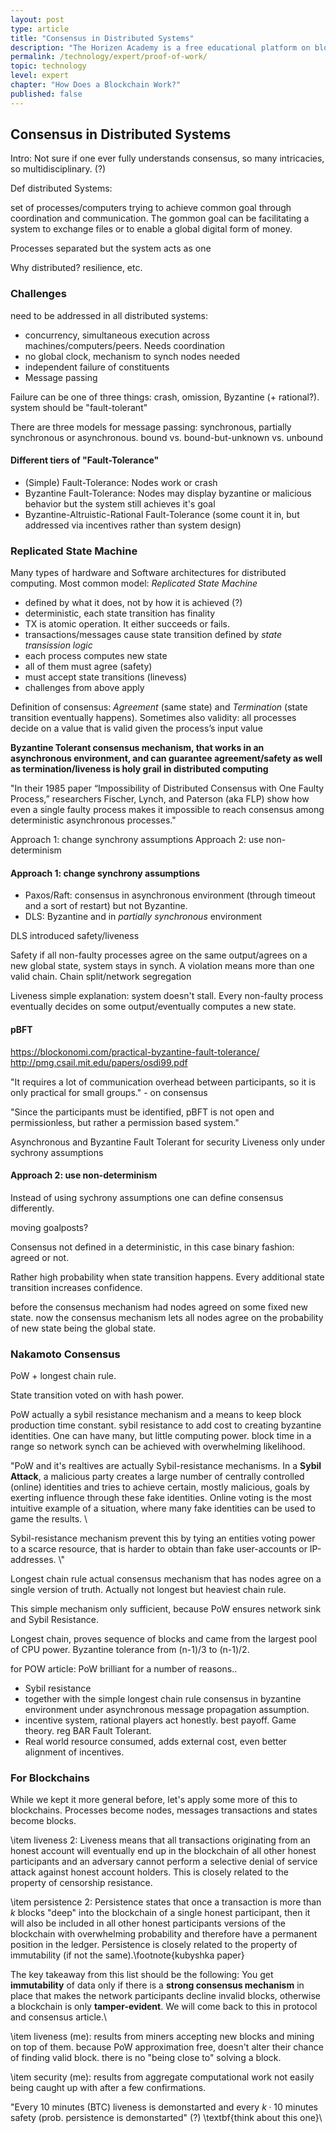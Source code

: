 ```yaml
---
layout: post
type: article
title: "Consensus in Distributed Systems"
description: "The Horizen Academy is a free educational platform on blockchain technology, cryptocurrency, and privacy. This chapter is is not available yet. We add content frequently, sign up for our newsletter for notifications when it's released."
permalink: /technology/expert/proof-of-work/
topic: technology
level: expert
chapter: "How Does a Blockchain Work?"
published: false
---
```


## Consensus in Distributed Systems

Intro: Not sure if one ever fully understands consensus, so many intricacies, so multidisciplinary. (?)


Def distributed Systems:

set of processes/computers trying to achieve common goal through coordination and communication. The gommon goal can be facilitating a system to exchange files or to enable a global digital form of money.

Processes separated but the system acts as one

Why distributed? resilience, etc.

### Challenges

need to be addressed in all distributed systems:

- concurrency, simultaneous execution across machines/computers/peers. Needs coordination
- no global clock, mechanism to synch nodes needed
- independent failure of constituents
- Message passing

Failure can be one of three things: crash, omission, Byzantine (+ rational?). system should be "fault-tolerant"

There are three models for message passing: synchronous, partially synchronous or asynchronous. bound vs. bound-but-unknown vs. unbound

#### Different tiers of "Fault-Tolerance"

* (Simple) Fault-Tolerance: Nodes work or crash
* Byzantine Fault-Tolerance: Nodes may display byzantine or malicious behavior but the system still achieves it's goal
* Byzantine-Altruistic-Rational Fault-Tolerance (some count it in, but addressed via incentives rather than system design)

### Replicated State Machine

Many types of hardware and Software architectures for distributed computing. Most common model: *Replicated State Machine*

- defined by what it does, not by how it is achieved (?)
- deterministic, each state transition has finality
- TX is atomic operation. It either succeeds or fails.
- transactions/messages cause state transition defined by *state transission logic*
- each process computes new state
- all of them must agree (safety)
- must accept state transitions (linevess)
- challenges from above apply

Definition of consensus: *Agreement* (same state) and *Termination* (state transition eventually happens).
Sometimes also validity: all processes decide on a value that is valid given the process’s input value

**Byzantine Tolerant consensus mechanism, that works in an asynchronous environment, and can guarantee agreement/safety as well as termination/liveness is holy grail in distributed computing**

"In their 1985 paper “Impossibility of Distributed Consensus with One Faulty Process,” researchers Fischer, Lynch, and Paterson (aka FLP) show how even a single faulty process makes it impossible to reach consensus among deterministic asynchronous processes."

Approach 1: change synchrony assumptions
Approach 2: use non-determinism

#### Approach 1: change synchrony assumptions

- Paxos/Raft: consensus in asynchronous environment (through timeout and a sort of restart) but not Byzantine.
- DLS: Byzantine and in *partially synchronous* environment

DLS introduced safety/liveness

Safety if all non-faulty processes agree on the same output/agrees on a new global state, system stays in synch. A violation means more than one valid chain. Chain split/network segregation

Liveness simple explanation: system doesn't stall. Every non-faulty process eventually decides on some output/eventually computes a new state.

#### pBFT

https://blockonomi.com/practical-byzantine-fault-tolerance/
http://pmg.csail.mit.edu/papers/osdi99.pdf

"It requires a lot of communication overhead between participants, so it is only practical for small groups." - on consensus

"Since the participants must be identified, pBFT is not open and permissionless, but rather a permission based system."

Asynchronous and Byzantine Fault Tolerant for security
Liveness only under sychrony assumptions

#### Approach 2: use non-determinism

Instead of using sychrony assumptions one can define consensus differently. 

moving goalposts?

Consensus not defined in a deterministic, in this case binary fashion: agreed or not.

Rather high probability when state transition happens. Every additional state transition increases confidence.

before the consensus mechanism had nodes agreed on some fixed new state.
now the consensus mechanism lets all nodes agree on the probability of new state being the global state.

### Nakamoto Consensus

PoW + longest chain rule.

State transition voted on with hash power. 

PoW actually a sybil resistance mechanism and a means to keep block production time constant.
sybil resistance to add cost to creating byzantine identities. One can have many, but little computing power.
block time in a range so network synch can be achieved with overwhelming likelihood.

"PoW and it's realtives are actually Sybil-resistance mechanisms. In a **Sybil Attack**, a malicious party creates a large number of centrally controlled (online) identities and tries to achieve certain, mostly malicious, goals by exerting influence through these fake identities. Online voting is the most intuitive example of a situation, where many fake identities can be used to game the results. \\

Sybil-resistance mechanism prevent this by tying an entities voting power to a scarce resource, that is harder to obtain than fake user-accounts or IP-addresses. \\"


Longest chain rule actual consensus mechanism that has nodes agree on a single version of truth. Actually not longest but heaviest chain rule.

This simple mechanism only sufficient, because PoW ensures network sink and Sybil Resistance.

Longest chain, proves sequence of blocks and came from the largest pool of CPU power. Byzantine tolerance from (n-1)/3 to (n-1)/2.



for POW article: PoW brilliant for a number of reasons..

- Sybil resistance
- together with the simple longest chain rule consensus in byzantine environment under asynchronous message propagation assumption.
- incentive system, rational players act honestly. best payoff. Game theory. reg BAR Fault Tolerant.
- Real world resource consumed, adds external cost, even better alignment of incentives.

### For Blockchains

While we kept it more general before, let's apply some more of this to blockchains. Processes become nodes, messages transactions and states become blocks. 

\item liveness 2: Liveness means that all transactions originating from an honest account will eventually end up in the blockchain of all other honest participants and an adversary cannot perform a selective denial of service attack against honest account holders. This is closely related to the property of censorship resistance.

\item persistence 2: Persistence states that once a transaction is more than $k$ blocks "deep" into the blockchain of a single honest participant, then it will also be included in all other honest participants versions of the blockchain with overwhelming probability and therefore have a permanent position in the ledger. Persistence is closely related to the property of immutability (if not the same).\footnote{kubyshka paper}

The key takeaway from this list should be the following: You get **immutability** of data only if there is a **strong consensus mechanism** in place that makes the network participants decline invalid blocks, otherwise a blockchain is only **tamper-evident**. We will come back to this in protocol and consensus article.\\

\item liveness (me): results from miners accepting new blocks and mining on top of them. because PoW approximation free, doesn't alter their chance of finding valid block. there is no "being close to" solving a block.

\item security (me): results from aggregate computational work not easily being caught up with after a few confirmations.

"Every 10 minutes (BTC) liveness is demonstarted and every $k \cdot 10$ minutes safety (prob. persistence is demonstarted" (?) \textbf{think about this one}\\







